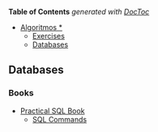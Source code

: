 <!-- START doctoc generated TOC please keep comment here to allow auto update -->
<!-- DON'T EDIT THIS SECTION, INSTEAD RE-RUN doctoc TO UPDATE -->
**Table of Contents**  *generated with [DocToc](https://github.com/thlorenz/doctoc)*

- [Algoritmos *](#algoritmos-)
  - [Exercises](#exercises)
  - [Databases](#databases)

## Databases

### Books

- [Practical SQL Book](https://practicalsql.com/)
  - [SQL Commands](/databases/sql_commands.md)


<!-- END doctoc generated TOC please keep comment here to allow auto update -->